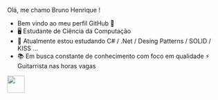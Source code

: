 

Olá, me chamo Bruno Henrique ! 
 - Bem vindo ao meu perfil GitHub 👋
 - 🖥️ Estudante de Ciência da Computação 
 - 🌱 Atualmente estou estudando C# / .Net / Desing Patterns / SOLID / KISS   ...
 - 📚 Em busca constante de conhecimento com foco em qualidade
⚡ Guitarrista nas  horas vagas 

<img loading="lazy" src="https://cdn.jsdelivr.net/gh/devicons/devicon/icons/git/git-original.svg" width="40" height="40"/>
